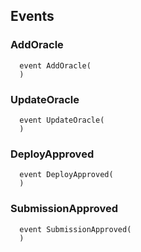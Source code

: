 


## Events
### AddOracle
```solidity
  event AddOracle(
  )
```



### UpdateOracle
```solidity
  event UpdateOracle(
  )
```



### DeployApproved
```solidity
  event DeployApproved(
  )
```



### SubmissionApproved
```solidity
  event SubmissionApproved(
  )
```



